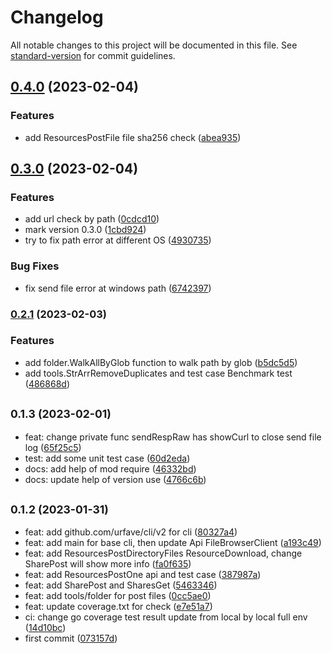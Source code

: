 # Changelog

All notable changes to this project will be documented in this file. See [standard-version](https://github.com/conventional-changelog/standard-version) for commit guidelines.

## [0.4.0](https://github.com/sinlov/filebrowser-client/compare/v0.3.0...v0.4.0) (2023-02-04)


### Features

* add ResourcesPostFile file sha256 check ([abea935](https://github.com/sinlov/filebrowser-client/commit/abea935af5c22233027125488ed7c7f7bbf00267))

## [0.3.0](https://github.com/sinlov/filebrowser-client/compare/v0.2.1...v0.3.0) (2023-02-04)


### Features

* add url check by path ([0cdcd10](https://github.com/sinlov/filebrowser-client/commit/0cdcd10dec57060fff6bb6a8f208c2314f917cf1))
* mark version 0.3.0 ([1cbd924](https://github.com/sinlov/filebrowser-client/commit/1cbd9245d092a365a0ac976d7f6e9cf5ffd94af7))
* try to fix path error at different OS ([4930735](https://github.com/sinlov/filebrowser-client/commit/49307354e139d85436940051f4346de82d5441fb))


### Bug Fixes

* fix send file error at windows path ([6742397](https://github.com/sinlov/filebrowser-client/commit/67423971d28b4398d1816ed6a8918e8ae1036df5))

### [0.2.1](https://github.com/sinlov/filebrowser-client/compare/v0.1.3...v0.2.1) (2023-02-03)


### Features

* add folder.WalkAllByGlob function to walk path by glob ([b5dc5d5](https://github.com/sinlov/filebrowser-client/commit/b5dc5d5d66b9bc72db752b04e0290e10939d2414))
* add tools.StrArrRemoveDuplicates and test case Benchmark test ([486868d](https://github.com/sinlov/filebrowser-client/commit/486868da41f8aa994c87eb2b56477c2ff199fd7f))

## <small>0.1.3 (2023-02-01)</small>

* feat: change private func sendRespRaw has showCurl to close send file log ([65f25c5](https://github.com/sinlov/filebrowser-client/commit/65f25c5))
* test: add some unit test case ([60d2eda](https://github.com/sinlov/filebrowser-client/commit/60d2eda))
* docs: add help of mod require ([46332bd](https://github.com/sinlov/filebrowser-client/commit/46332bd))
* docs: update help of version use ([4766c6b](https://github.com/sinlov/filebrowser-client/commit/4766c6b))



## <small>0.1.2 (2023-01-31)</small>

* feat: add github.com/urfave/cli/v2 for cli ([80327a4](https://github.com/sinlov/filebrowser-client/commit/80327a4))
* feat: add main for base cli, then update Api FileBrowserClient ([a193c49](https://github.com/sinlov/filebrowser-client/commit/a193c49))
* feat: add ResourcesPostDirectoryFiles ResourceDownload, change SharePost will show more info ([fa0f635](https://github.com/sinlov/filebrowser-client/commit/fa0f635))
* feat: add ResourcesPostOne api and test case ([387987a](https://github.com/sinlov/filebrowser-client/commit/387987a))
* feat: add SharePost and SharesGet ([5463346](https://github.com/sinlov/filebrowser-client/commit/5463346))
* feat: add tools/folder for post files ([0cc5ae0](https://github.com/sinlov/filebrowser-client/commit/0cc5ae0))
* feat: update coverage.txt for check ([e7e51a7](https://github.com/sinlov/filebrowser-client/commit/e7e51a7))
* ci: change go coverage test result update from local by local full env ([14d10bc](https://github.com/sinlov/filebrowser-client/commit/14d10bc))
* first commit ([073157d](https://github.com/sinlov/filebrowser-client/commit/073157d))
